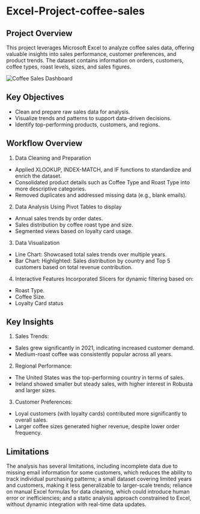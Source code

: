# Excel-Project-coffee-sales

## Project Overview
This project leverages Microsoft Excel to analyze coffee sales data, offering valuable insights into sales performance, customer preferences, and product trends. The dataset contains information on orders, customers, coffee types, roast levels, sizes, and sales figures.

![Coffee Sales Dashboard](https://github.com/user-attachments/assets/6a57078b-bcfb-4f57-964a-31c83f3046ea)

## Key Objectives
- Clean and prepare raw sales data for analysis.
- Visualize trends and patterns to support data-driven decisions.
- Identify top-performing products, customers, and regions.

## Workflow Overview

1. Data Cleaning and Preparation
- Applied XLOOKUP, INDEX-MATCH, and IF functions to standardize and enrich the dataset.
- Consolidated product details such as Coffee Type and Roast Type into more descriptive categories.
- Removed duplicates and addressed missing data (e.g., blank emails).

2. Data Analysis Using Pivot Tables to display
- Annual sales trends by order dates.
- Sales distribution by coffee roast type and size.
- Segmented views based on loyalty card usage.

3. Data Visualization
- Line Chart: Showcased total sales trends over multiple years.
- Bar Chart: Highlighted: Sales distribution by country and Top 5 customers based on total revenue contribution.

4. Interactive Features
Incorporated Slicers for dynamic filtering based on:
- Roast Type.
- Coffee Size.
- Loyalty Card status

## Key Insights

1. Sales Trends:
- Sales grew significantly in 2021, indicating increased customer demand.
- Medium-roast coffee was consistently popular across all years.

2. Regional Performance:
- The United States was the top-performing country in terms of sales.
- Ireland showed smaller but steady sales, with higher interest in Robusta and larger sizes.

3. Customer Preferences:
- Loyal customers (with loyalty cards) contributed more significantly to overall sales.
- Larger coffee sizes generated higher revenue, despite lower order frequency.

## Limitations
The analysis has several limitations, including incomplete data due to missing email information for some customers, which reduces the ability to track individual purchasing patterns; a small dataset covering limited years and customers, making it less generalizable to larger-scale trends; reliance on manual Excel formulas for data cleaning, which could introduce human error or inefficiencies; and a static analysis approach constrained to Excel, without dynamic integration with real-time data updates.


